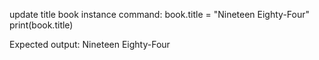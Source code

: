 update title book instance
    command:
     book.title = "Nineteen Eighty-Four"
    print(book.title) 

Expected output:
    Nineteen Eighty-Four

